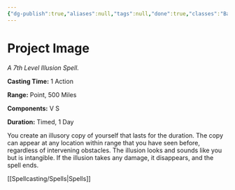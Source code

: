 ```yaml
---
{"dg-publish":true,"aliases":null,"tags":null,"done":true,"classes":"Bard, Wizard,","spellLevel":7,"school":"Illusion","source":"PHB","permalink":"/spells/project-image/","dgHomeLink":false,"dgPassFrontmatter":true}
---
```


# Project Image
*A 7th Level Illusion Spell.*

**Casting Time:** 1 Action

**Range:** Point, 500 Miles

**Components:** V S 

**Duration:** Timed, 1 Day

You create an illusory copy of yourself that lasts for the duration. The copy can appear at any location within range that you have seen before, regardless of intervening obstacles. The illusion looks and sounds like you but is intangible. If the illusion takes any damage, it disappears, and the spell ends.

[[Spellcasting/Spells|Spells]]